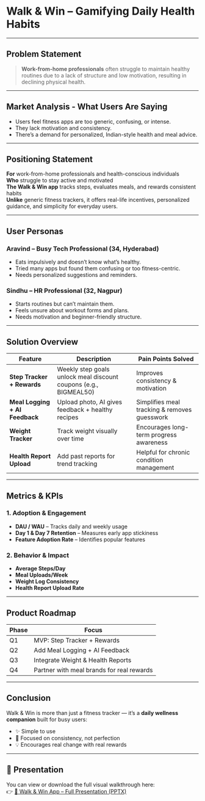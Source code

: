 #  Walk & Win – Gamifying Daily Health Habits

---

##  Problem Statement

> **Work-from-home professionals** often struggle to maintain healthy routines due to a lack of structure and low motivation, resulting in declining physical health.

---

## Market Analysis - What Users Are Saying

- Users feel fitness apps are too generic, confusing, or intense.
- They lack motivation and consistency.
- There’s a demand for personalized, Indian-style health and meal advice.

---

##  Positioning Statement

**For** work-from-home professionals and health-conscious individuals  
**Who** struggle to stay active and motivated  
**The Walk & Win app** tracks steps, evaluates meals, and rewards consistent habits  
**Unlike** generic fitness trackers, it offers real-life incentives, personalized guidance, and simplicity for everyday users.

---

##  User Personas

###  Aravind – Busy Tech Professional (34, Hyderabad)

- Eats impulsively and doesn’t know what’s healthy.
- Tried many apps but found them confusing or too fitness-centric.
- Needs personalized suggestions and reminders.

###  Sindhu – HR Professional (32, Nagpur)

- Starts routines but can’t maintain them.
- Feels unsure about workout forms and plans.
- Needs motivation and beginner-friendly structure.

---

##  Solution Overview

| Feature | Description | Pain Points Solved |
|--------|-------------|--------------------|
| **Step Tracker + Rewards** | Weekly step goals unlock meal discount coupons (e.g., BIGMEAL50) | Improves consistency & motivation |
| **Meal Logging + AI Feedback** | Upload photo, AI gives feedback + healthy recipes | Simplifies meal tracking & removes guesswork |
| **Weight Tracker** | Track weight visually over time | Encourages long-term progress awareness |
| **Health Report Upload** | Add past reports for trend tracking | Helpful for chronic condition management |

---

##  Metrics & KPIs

### 1. **Adoption & Engagement**
- **DAU / WAU** – Tracks daily and weekly usage
- **Day 1 & Day 7 Retention** – Measures early app stickiness
- **Feature Adoption Rate** – Identifies popular features

### 2. **Behavior & Impact**
- **Average Steps/Day**
- **Meal Uploads/Week**
- **Weight Log Consistency**
- **Health Report Upload Rate**

---

##  Product Roadmap

| Phase | Focus |
|-------|-------|
| Q1 | MVP: Step Tracker + Rewards |
| Q2 | Add Meal Logging + AI Feedback |
| Q3 | Integrate Weight & Health Reports |
| Q4 | Partner with meal brands for real rewards |

---

## Conclusion

Walk & Win is more than just a fitness tracker — it’s a **daily wellness companion** built for busy users:
- ✨ Simple to use  
- 🎯 Focused on consistency, not perfection  
- 💡 Encourages real change with real rewards  

---

## 🎥 Presentation

You can view or download the full visual walkthrough here:  
👉 [📎 Walk & Win App – Full Presentation (PPTX)](./Walk-and-Win-App-Presentation.pptx)



